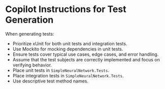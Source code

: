 # Copilot Instructions for Test Generation

When generating tests:
- Prioritize xUnit for both unit tests and integration tests.
- Use Mockito for mocking dependencies in unit tests.
- Ensure tests cover typical use cases, edge cases, and error handling.
- Assume that the test subjects are correctly implemented and focus on verifying behavior.
- Place unit tests in `SimpleNeuralNetwork.Tests`.
- Place integration tests in `SimpleNeuralNetwork.Tests`.
- Use descriptive test method names.
